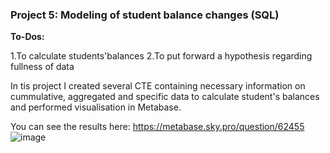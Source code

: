 ### Project 5: Modeling of student balance changes (SQL)

**To-Dos:** 

1.To calculate students'balances
2.To put forward a hypothesis regarding fullness of data

In tis project I created several CTE containing necessary information on cummulative, aggregated and specific data to calculate student's balances and performed visualisation in Metabase. 

You can see the results here: https://metabase.sky.pro/question/62455
![image](https://github.com/marijailjasenko/My-portfolio/assets/133101572/c126950e-5e81-48fc-a093-24552e5cc968)
